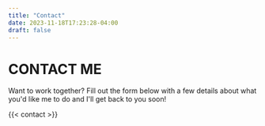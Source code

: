 ```yaml
---
title: "Contact"
date: 2023-11-18T17:23:28-04:00
draft: false
---
```


# CONTACT ME
Want to work together? Fill out the form below with a few details about what you'd like me to do and I'll get back to you soon!

{{< contact >}}
